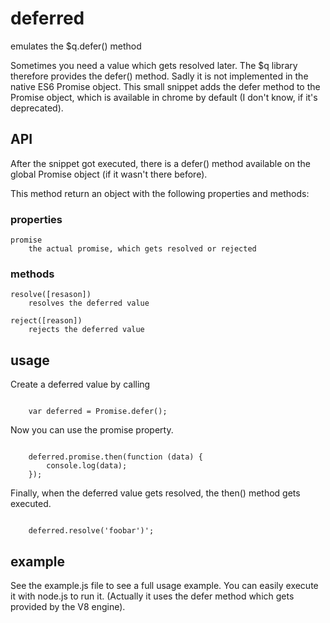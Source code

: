 # deferred
emulates the $q.defer() method

Sometimes you need a value which gets resolved later. The $q library therefore provides the defer() method.
Sadly it is not implemented in the native ES6 Promise object. This small snippet adds the defer method to the 
Promise object, which is available in chrome by default (I don't know, if it's deprecated).

## API
After the snippet got executed, there is a defer() method available on the global Promise object 
(if it wasn't there before).

This method return an object with the following properties and methods:

### properties
    promise
        the actual promise, which gets resolved or rejected
    
### methods
    resolve([resason]) 
        resolves the deferred value
        
    reject([reason]) 
        rejects the deferred value
 
## usage
Create a deferred value by calling

<pre><code>
    var deferred = Promise.defer();
</code></pre>

Now you can use the promise property.

<pre><code>
    deferred.promise.then(function (data) {
        console.log(data);
    });
</code></pre>

Finally, when the deferred value gets resolved, the then() method gets executed.
 
<pre><code>
    deferred.resolve('foobar')';
</code></pre>

## example
See the example.js file to see a full usage example. You can easily execute it with node.js to run it. (Actually it uses 
the defer method which gets provided by the V8 engine).